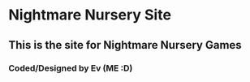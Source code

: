 # Nightmare Nursery Site

## This is the site for Nightmare Nursery Games

### Coded/Designed by Ev (ME :D)